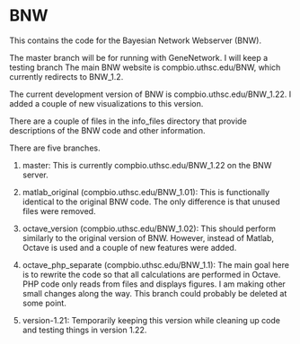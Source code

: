 # BNW

This contains the code for the Bayesian Network Webserver (BNW).

The master branch will be for running with GeneNetwork. I will keep a testing branch The main BNW website is compbio.uthsc.edu/BNW, which currently redirects to BNW_1.2.

The current development version of BNW is compbio.uthsc.edu/BNW_1.22. I added a couple of new visualizations to this version.

There are a couple of files in the info_files directory that provide descriptions of the BNW code and other information.

There are five branches.
1) master: This is currently compbio.uthsc.edu/BNW_1.22 on the BNW server.

2) matlab_original (compbio.uthsc.edu/BNW_1.01): This is functionally identical to the original BNW code. The only difference is that unused files were removed.

3) octave_version (compbio.uthsc.edu/BNW_1.02): This should perform similarly to the original version of BNW. However, instead of Matlab, Octave is used and a couple of new features were added.

4) octave_php_separate (compbio.uthsc.edu/BNW_1.1): The main goal here is to rewrite the code so that all calculations are performed in Octave. PHP code only reads from files and displays figures.  I am making other small changes along the way. This branch could probably be deleted at some point.

5) version-1.21: Temporarily keeping this version while cleaning up code and testing things in version 1.22.

